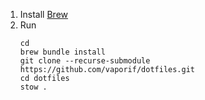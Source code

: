 1. Install [Brew](https://brew.sh/)
2. Run
   ```shell
   cd
   brew bundle install
   git clone --recurse-submodule https://github.com/vaporif/dotfiles.git
   cd dotfiles
   stow .
   ```
